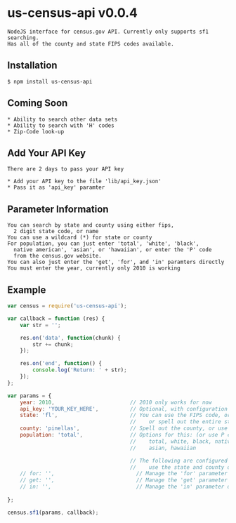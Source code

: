 # us-census-api v0.0.4

    NodeJS interface for census.gov API. Currently only supports sf1 searching.
    Has all of the county and state FIPS codes available.

## Installation

    $ npm install us-census-api

## Coming Soon

    * Ability to search other data sets
    * Ability to search with 'H' codes
    * Zip-Code look-up

## Add Your API Key

    There are 2 days to pass your API key

    * Add your API key to the file 'lib/api_key.json'
    * Pass it as 'api_key' paramter

## Parameter Information
    
    You can search by state and county using either fips, 
      2 digit state code, or name
    You can use a wildcard (*) for state or county
    For population, you can just enter 'total', 'white', 'black',
      native american', 'asian', or 'hawaiian', or enter the 'P' code
      from the census.gov website.
    You can also just enter the 'get', 'for', and 'in' paramters directly
    You must enter the year, currently only 2010 is working

## Example
```js
var census = require('us-census-api');

var callback = function (res) {
    var str = '';

    res.on('data', function(chunk) {
        str += chunk;
    });

    res.on('end', function() {
        console.log('Return: ' + str);
    });
};

var params = {
    year: 2010,                        // 2010 only works for now
    api_key: 'YOUR_KEY_HERE',          // Optional, with configuration
    state: 'fl',                       // You can use the FIPS code, or the 2 digit state code
                                       //    or spell out the entire state
    county: 'pinellas',                // Spell out the county, or use the FIPS code
    population: 'total',               // Options for this: (or use P code from census API)
                                       //    total, white, black, native american, 
                                       //    asian, hawaiian

                                       // The following are configured when you
                                       //    use the state and county options
    // for: '',                          // Manage the 'for' parameter directly
    // get: '',                          // Manage the 'get' parameter directly
    // in: '',                           // Manage the 'in' parameter directly
    
};

census.sf1(params, callback);
```